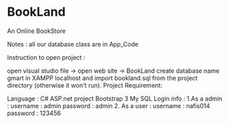 # BookLand
An Online BookStore


Notes : all our database class are in App_Code

Instruction to open project :

open visual studio
file -> open web site -> BookLand
create database name gmart in XAMPP localhost and import bookland.sql from the project directory (otherwise it won't run).
Project Requirement:

Language : C#
ASP.net project
Bootstrap 3
My SQL
Login info : 1.As a admin : username : admin password : admin 2. As a user : username : nafis014 password : 123456
